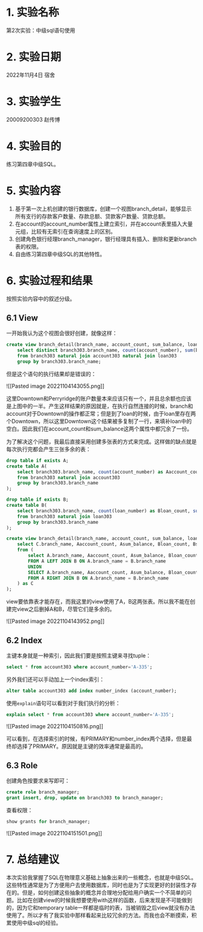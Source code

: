 # 1. 实验名称

第2次实验：中级sql语句使用

# 2. 实验日期

2022年11月4日    宿舍

# 3. 实验学生

20009200303    赵传博

# 4. 实验目的

练习第四章中级SQL。

# 5. 实验内容

1. 基于第一次上机创建的银行数据库，创建一个视图branch_detail，能够显示所有支行的存款客户数量、存款总额、贷款客户数量、贷款总额。
2. 在account的account_number属性上建立索引，并在account表里插入大量元组，比较有无索引在查询速度上的区别。
3. 创建角色银行经理branch_manager，银行经理具有插入、删除和更新branch表的权限。
4. 自由练习第四章中级SQL的其他特性。

# 6. 实验过程和结果

按照实验内容中的叙述分级。

## 6.1 View

一开始我认为这个视图会很好创建，就像这样：

```sql
create view branch_detail(branch_name, account_count, sum_balance, loan_count, sum_loan_amount) as
	select distinct branch303.branch_name, count(account_number), sum(balance), count(loan_number), sum(amount)
	from branch303 natural join account303 natural join loan303
	group by branch303.branch_name;
```

但是这个语句的执行结果却是错误的：

![[Pasted image 20221104143055.png]]

这里Downtown和Perryridge的账户数量本来应该只有一个，并且总余额也应该是上图中的一半。产生这样结果的原因就是，在执行自然连接的时候，branch和account对于Downtown的操作都正常；但是到了loan的时候，由于loan里存在两个Downtown，所以这里Downtown这个结果被多复制了一行，来填补loan中的空白。因此我们在account_count和sum_balance这两个属性中都冗余了一份。

为了解决这个问题，我最后直接采用创建多张表的方式来完成。这样做的缺点就是每次执行完都会产生三张多余的表：

```sql
drop table if exists A;
create table A(
	select branch303.branch_name, count(account_number) as Aaccount_count, sum(balance) as Asum_balance
	from branch303 natural join account303
	group by branch303.branch_name
);

drop table if exists B;
create table B(
	select branch303.branch_name, count(loan_number) as Bloan_count, sum(amount) as Bsum_loan
	from branch303 natural join loan303
	group by branch303.branch_name
);

create view branch_detail(branch_name, account_count, sum_balance, loan_count, sum_loan_amount) as(
	select C.branch_name, Aaccount_count, Asum_balance, Bloan_count, Bsum_loan
	from (
		select A.branch_name, Aaccount_count, Asum_balance, Bloan_count, Bsum_loan
		FROM A LEFT JOIN B ON A.branch_name = B.branch_name
		UNION
		SELECT A.branch_name, Aaccount_count, Asum_balance, Bloan_count, Bsum_loan
		FROM A RIGHT JOIN B ON A.branch_name = B.branch_name
	) as C
);
```

view要依靠表才能存在，而我这里的view使用了A，B这两张表。所以我不能在创建完view之后删掉A和B，尽管它们是多余的。

![[Pasted image 20221104143952.png]]

## 6.2 Index

主键本身就是一种索引，因此我们要是按照主键来寻找tuple：

```sql
select * from account303 where account_number='A-335';
```

另外我们还可以手动加上一个index索引：

```sql
alter table account303 add index number_index (account_number);
```

使用`explain`语句可以看到对于我们执行的分析：

```sql
explain select * from account303 where account_number='A-335';
```

![[Pasted image 20221104150816.png]]

可以看到，在选择索引的时候，有PRIMARY和number_index两个选择，但是最终却选择了PRIMARY。原因就是主键的效率通常是最高的。

## 6.3 Role

创建角色按要求来写即可：

```sql
create role branch_manager;
grant insert, drop, update on branch303 to branch_manager;
```

查看权限：

```sql
show grants for branch_manager;
```

![[Pasted image 20221104151501.png]]

# 7. 总结建议

本次实验我掌握了SQL在物理意义基础上抽象出来的一些概念，也就是中级SQL。这些特性通常是为了方便用户去使用数据库，同时也是为了实现更好的封装性才存在的。但是，如何创建这些抽象的概念并合理地分配给用户确实一个不简单的问题。比如在创建view的时候我想要使用with这样的函数，后来发现是不可能做到的，因为它和temporary table一样都是临时的表，当被销毁之后view就没有办法使用了。所以才有了我实验中那样看起来比较冗余的方法。而我也会不断摸索，积累使用中级sql的经验。